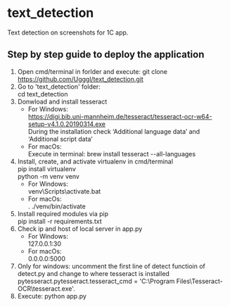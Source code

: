 # text_detection
Text detection on screenshots for 1C app.

Step by step guide to deploy the application
-----------------------------------
1. Open cmd/terminal in forlder and execute: git clone https://github.com/Ugggl/text_detection.git
1. Go to 'text_detection' folder:<br />
cd text_detection
1. Donwload and install tesseract
    * For Windows:<br />
    https://digi.bib.uni-mannheim.de/tesseract/tesseract-ocr-w64-setup-v4.1.0.20190314.exe<br />
    During the installation check ‘Additional language data’ and ‘Additional script data’
    * For macOs:<br />
    Execute in terminal: brew install tesseract --all-languages
1. Install, create, and activate virtualenv in cmd/terminal<br />
    pip install virtualenv<br />
    python -m venv venv<br />
    * For Windows:<br />
    venv\Scripts\activate.bat
    * For macOs:<br />
    . ./venv/bin/activate
1. Install required modules via pip<br />
    pip install -r requirements.txt
1. Check ip and host of local server in app.py
    * For Windows:<br />
    127.0.0.1:30
    * For macOs:<br />
    0.0.0.0:5000
1. Only for windows: uncomment the first line of detect functioin of detect.py and change to where tesseract is installed<br />
    pytesseract.pytesseract.tesseract_cmd = 'C:\\Program Files\\Tesseract-OCR\\tesseract.exe'.
1. Execute: python app.py
